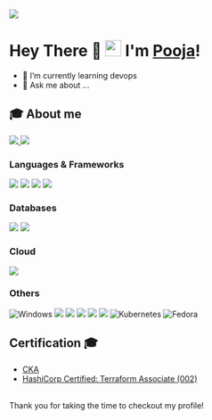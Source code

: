###  <img src="https://github.com/TheDudeThatCode/TheDudeThatCode/blob/master/Assets/Designer.gif">

#  Hey There 👋 <img src="https://user-images.githubusercontent.com/74038190/216120981-b9507c36-0e04-4469-8e27-c99271b45ba5.png" width="29px"> I'm [Pooja](https://www.linkedin.com/in/pooja-patel-a83b06bb/)!

- 🌱 I’m currently learning devops
- 💬 Ask me about ...

## 🎓 About me


<a href="https://www.linkedin.com/in/pooja-patel-a83b06bb/">
  <img src="https://img.shields.io/badge/LinkedIn-0077B5?style=for-the-badge&logo=linkedin&logoColor=white" /> 
 </a> 
<a href="mailto:poojapatel2205@gmail.com">
  <img src="https://img.shields.io/badge/Gmail-D14836?style=for-the-badge&logo=gmail&logoColor=white"   />
</a>
<br>


### Languages & Frameworks

<img src="https://img.shields.io/badge/Python-FFD43B?style=for-the-badge&logo=python&logoColor=blue" />  <img src="https://img.shields.io/badge/Django-092E20?style=for-the-badge&logo=django&logoColor=green" /> 
<img src="https://img.shields.io/badge/HTML5-E34F26?style=for-the-badge&logo=html5&logoColor=white" /> <img src="https://img.shields.io/badge/CSS3-1572B6?style=for-the-badge&logo=css3&logoColor=white" />

### Databases

<img src="https://img.shields.io/badge/postgres-%23316192.svg?style=for-the-badge&logo=postgresql&logoColor=white" />  <img src="https://img.shields.io/badge/MongoDB-%234ea94b.svg?style=for-the-badge&logo=mongodb&logoColor=white" />

### Cloud
<img src="https://img.shields.io/badge/Amazon_AWS-232F3E?style=for-the-badge&logo=amazon-aws&logoColor=white" /> 

### Others
![Windows](https://img.shields.io/badge/Windows-0078D6?style=for-the-badge&logo=windows&logoColor=white)
<img src="https://img.shields.io/badge/terraform-%235835CC.svg?style=for-the-badge&logo=terraform&logoColor=white" /> 
 <img src="https://img.shields.io/badge/Docker-2CA5E0?style=for-the-badge&logo=docker&logoColor=white"> <img src="https://img.shields.io/badge/Git-F05032?style=for-the-badge&logo=git&logoColor=white"> <img src="https://img.shields.io/badge/GitHub-100000?style=for-the-badge&logo=github&logoColor=white"> <img src="https://img.shields.io/badge/Linux-FCC624?style=for-the-badge&logo=linux&logoColor=black" /> 
 ![Kubernetes](https://img.shields.io/badge/kubernetes-%23326ce5.svg?style=for-the-badge&logo=kubernetes&logoColor=white)
 ![Fedora](https://img.shields.io/badge/Fedora-294172?style=for-the-badge&logo=fedora&logoColor=white)

## Certification 🎓
-  [CKA](https://www.credly.com/badges/d9ba4f60-4ba7-4e7d-99e1-3bd35eb4291c/public_url) <br>
- [HashiCorp Certified: Terraform Associate (002)](https://www.credly.com/badges/f674dd5a-16e7-4359-a9a8-7dda3fd506c5/public_url) <br> <br>


Thank you for taking the time to checkout my profile!

<!--
**PoojaPatel-IIT/PoojaPatel-IIT** is a ✨ _special_ ✨ repository because its `README.md` (this file) appears on your GitHub profile.

Here are some ideas to get you started:

- 🔭 I’m currently working on ...
- 🌱 I’m currently learning ...
- 👯 I’m looking to collaborate on ...
- 🤔 I’m looking for help with ...
- 💬 Ask me about ...
- 📫 How to reach me: ...
- 😄 Pronouns: ...
- ⚡ Fun fact: ...
-->
